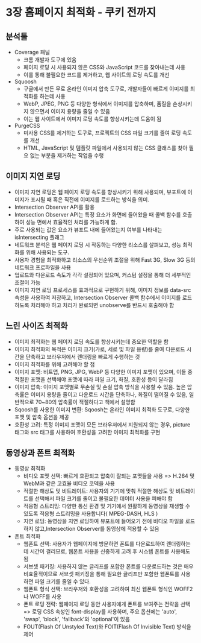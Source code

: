 # 3장 홈페이지 최적화 - 쿠키 전까지

## 분석툴

- Coverage 패널
  - 크롬 개발자 도구에 있음
  - 페이지 로딩 시 사용되지 않은 CSS와 JavaScript 코드를 찾아내는데 사용
  - 이를 통해 불필요한 코드를 제거하고, 웹 사이트의 로딩 속도를 개선
- Squoosh
  - 구글에서 만든 무료 온라인 이미지 압축 도구로, 개발자들이 빠르게 이미지를 최적화를 하는데 사용
  - WebP, JPEG, PNG 등 다양한 형식에서 이미지를 압축하며, 품질을 손상시키지 않으면서 이미지 용량을 줄일 수 있음
  - 이는 웹 사이트에서 이미지 로딩 속도를 향상시키는데 도움이 됨
- PurgeCSS
  - 미사용 CSS를 제거하는 도구로, 프로젝트의 CSS 파일 크기를 줄여 로딩 속도를 개선
  - HTML, JavaScript 및 템플릿 파일에서 사용되지 않는 CSS 클래스를 찾아 필요 없는 부분을 제거하는 작업을 수행

## 이미지 지연 로딩

- 이미지 지연 로딩은 웹 페이지 로딩 속도를 향상시키기 위해 사용되며, 뷰포트에 이미지가 표시될 때 혹은 직전에 이미지를 로드하는 방식을 의미.
- Intersection Observer API를 활용
- Intersection Observer API는 특정 요소가 화면에 들어왔을 때 콜백 함수를 호출하여 성능 면에서 효율적인 처리를 가능하게 함.
- 주로 사용되는 값은 요소가 뷰포트 내에 들어왔는지 여부를 나타내는 isIntersecting 플래그
- 네트워크 분석은 웹 페이지 로딩 시 작동하는 다양한 리소스를 살펴보고, 성능 최적화를 위해 사용되는 도구.
- 사용자 경험을 최적화하고 리소스의 우선순위 조절을 위해 Fast 3G, Slow 3G 등의 네트워크 프로파일을 사용
- 업로드와 다운로드 속도가 각각 설정되어 있으며, 커스텀 설정을 통해 더 세부적인 조절이 가능
- 이미지 지연 로딩 프로세스를 효과적으로 구현하기 위해, 이미지 정보를 data-src 속성을 사용하여 저장하고, Intersection Observer 콜백 함수에서 이미지를 로드하도록 처리해야 하고 처리가 완료되면 unobserve를 반드시 호출해야 함

## 느린 사이즈 최적화

- 이미지 최적화는 웹 페이지 로딩 속도를 향상시키는데 중요한 역할을 함
- 이미지 최적화의 목적은 이미지 크기(가로, 세로 및 파일 용량)를 줄여 다운로드 시간을 단축하고 브라우저에서 렌더링을 빠르게 수행하는 것
- 이미지 최적화를 위해 고려해야 할 점
- 이미지 포맷: 비트맵, PNG, JPG, WebP 등 다양한 이미지 포맷이 있으며, 이들 중 적절한 포맷을 선택해야 포맷에 따라 파일 크기, 화질, 호환성 등이 달라짐
- 이미지 압축: 이미지 포맷별로 무손실 및 손실 압축 방식을 사용할 수 있음. 높은 압축률은 이미지 용량을 줄이고 다운로드 시간을 단축하나, 화질이 떨어질 수 있음, 일반적으로 70~80의 압축률이 적절하다고 책에서 설명함
- Sqoosh를 사용한 이미지 변환: Sqoosh는 온라인 이미지 최적화 도구로, 다양한 포맷 및 압축 옵션을 제공
- 호환성 고려: 특정 이미지 포맷이 모든 브라우저에서 지원되지 않는 경우, picture 태그와 src 태그를 사용하여 호환성을 고려한 이미지 최적화를 구현

## 동영상과 폰트 최적화

- 동영상 최적화
  - 비디오 포맷 선택: 빠르게 호환되고 압축이 잘되는 포맷들을 사용 => H.264 및 WebM과 같은 고효율 비디오 코덱을 사용
  - 적절한 해상도 및 비트레이트: 사용자의 기기에 맞춰 적절한 해상도 및 비트레이트를 선택해서 파일 크기를 줄이고 불필요한 데이터 사용을 피해야 함
  - 적응형 스트리밍: 다양한 통신 환경 및 기기에서 원활하게 동영상을 재생할 수 있도록 적응형 스트리밍을 사용합니다( MPEG-DASH, HLS )
  - 지연 로딩: 동영상을 지연 로딩하여 뷰포트에 들어오기 전에 비디오 파일을 로드하지 않고,Intersection Observer를 동영상에 적용할 수 있음
- 폰트 최적화
  - 웹폰트 선택: 사용자가 웹페이지에 방문하면 폰트를 다운로드하여 렌더링하는데 시간이 걸리므로, 웹폰트 사용을 신중하게 고려 후 시스템 폰트를 사용해도 됨
  - 서브셋 패키징: 사용하지 않는 글리프를 포함한 폰트를 다운로드하는 것은 매우 비효율적이므로 서브셋 패키징을 통해 필요한 글리프만 포함한 웹폰트를 사용하면 파일 크기를 줄일 수 있다.
  - 웹폰트 형식 선택: 브라우저와 호환성을 고려하여 최신 웹폰트 형식인 WOFF2나 WOFF를 사용
  - 폰트 로딩 전략: 웹페이지 로딩 동안 사용자에게 폰트를 보여주는 전략을 선택 => 로딩 CSS 속성인 font-display를 사용하며, 주요 옵션에는 'auto', 'swap', 'block', 'fallback'와 'optional'이 있음
  - FOUT(Flash Of Unstyled Text)와 FOIT(Flash Of Invisible Text) 방식을 제어
